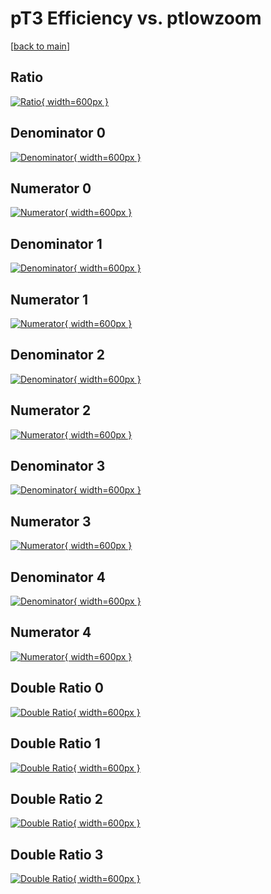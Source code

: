 # pT3 Efficiency vs. ptlowzoom

[[back to main](./)]



## Ratio

[![Ratio](../mtv/var/pT3_base_211_1_eff_ptlowzoom.png){ width=600px }](../mtv/var/pT3_base_211_1_eff_ptlowzoom.pdf)

## Denominator 0

[![Denominator](../mtv/den/pT3_base_211_1_eff_ptlowzoom_den0.png){ width=600px }](../mtv/den/pT3_base_211_1_eff_ptlowzoom_den0.pdf)

## Numerator 0

[![Numerator](../mtv/num/pT3_base_211_1_eff_ptlowzoom_num0.png){ width=600px }](../mtv/num/pT3_base_211_1_eff_ptlowzoom_num0.pdf)

## Denominator 1

[![Denominator](../mtv/den/pT3_base_211_1_eff_ptlowzoom_den1.png){ width=600px }](../mtv/den/pT3_base_211_1_eff_ptlowzoom_den1.pdf)

## Numerator 1

[![Numerator](../mtv/num/pT3_base_211_1_eff_ptlowzoom_num1.png){ width=600px }](../mtv/num/pT3_base_211_1_eff_ptlowzoom_num1.pdf)

## Denominator 2

[![Denominator](../mtv/den/pT3_base_211_1_eff_ptlowzoom_den2.png){ width=600px }](../mtv/den/pT3_base_211_1_eff_ptlowzoom_den2.pdf)

## Numerator 2

[![Numerator](../mtv/num/pT3_base_211_1_eff_ptlowzoom_num2.png){ width=600px }](../mtv/num/pT3_base_211_1_eff_ptlowzoom_num2.pdf)

## Denominator 3

[![Denominator](../mtv/den/pT3_base_211_1_eff_ptlowzoom_den3.png){ width=600px }](../mtv/den/pT3_base_211_1_eff_ptlowzoom_den3.pdf)

## Numerator 3

[![Numerator](../mtv/num/pT3_base_211_1_eff_ptlowzoom_num3.png){ width=600px }](../mtv/num/pT3_base_211_1_eff_ptlowzoom_num3.pdf)

## Denominator 4

[![Denominator](../mtv/den/pT3_base_211_1_eff_ptlowzoom_den4.png){ width=600px }](../mtv/den/pT3_base_211_1_eff_ptlowzoom_den4.pdf)

## Numerator 4

[![Numerator](../mtv/num/pT3_base_211_1_eff_ptlowzoom_num4.png){ width=600px }](../mtv/num/pT3_base_211_1_eff_ptlowzoom_num4.pdf)

## Double Ratio 0

[![Double Ratio](../mtv/ratio/pT3_base_211_1_eff_ptlowzoom_ratio0.png){ width=600px }](../mtv/ratio/pT3_base_211_1_eff_ptlowzoom_ratio0.pdf)

## Double Ratio 1

[![Double Ratio](../mtv/ratio/pT3_base_211_1_eff_ptlowzoom_ratio1.png){ width=600px }](../mtv/ratio/pT3_base_211_1_eff_ptlowzoom_ratio1.pdf)

## Double Ratio 2

[![Double Ratio](../mtv/ratio/pT3_base_211_1_eff_ptlowzoom_ratio2.png){ width=600px }](../mtv/ratio/pT3_base_211_1_eff_ptlowzoom_ratio2.pdf)

## Double Ratio 3

[![Double Ratio](../mtv/ratio/pT3_base_211_1_eff_ptlowzoom_ratio3.png){ width=600px }](../mtv/ratio/pT3_base_211_1_eff_ptlowzoom_ratio3.pdf)

